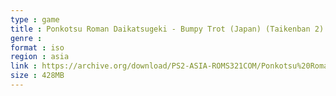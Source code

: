```yaml
---
type : game
title : Ponkotsu Roman Daikatsugeki - Bumpy Trot (Japan) (Taikenban 2)
genre : 
format : iso
region : asia
link : https://archive.org/download/PS2-ASIA-ROMS321COM/Ponkotsu%20Roman%20Daikatsugeki%20-%20Bumpy%20Trot%20%28Japan%29%20%28Taikenban%202%29.7z
size : 428MB
---
```

